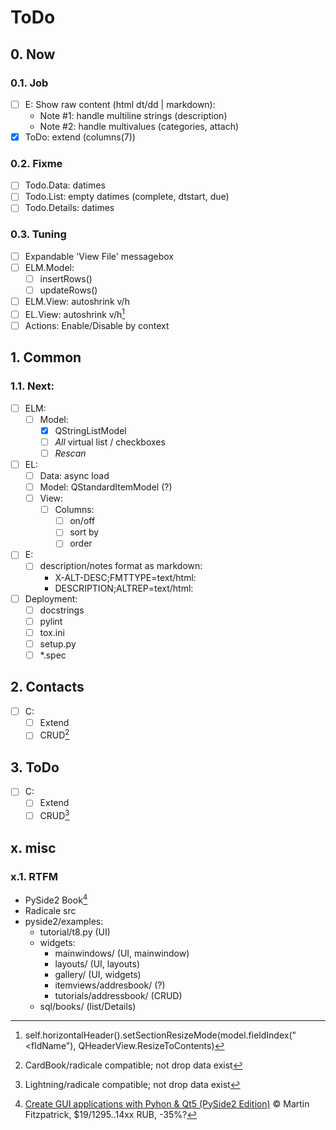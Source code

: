 # ToDo

## 0. Now

### 0.1. Job
- [ ] E: Show raw content (html dt/dd | markdown):
  - Note #1: handle multiline strings (description)
  - Note #2: handle multivalues (categories, attach)
- [x] ToDo: extend (columns(7))

### 0.2. Fixme
- [ ] Todo.Data: datimes
- [ ] Todo.List: empty datimes (complete, dtstart, due)
- [ ] Todo.Details: datimes

### 0.3. Tuning
- [ ] Expandable 'View File' messagebox
- [ ] ELM.Model:
  - [ ] insertRows()
  - [ ] updateRows()
- [ ] ELM.View: autoshrink v/h
- [ ] EL.View: autoshrink v/h[^1]
- [ ] Actions: Enable/Disable by context

## 1. Common

### 1.1. Next:
- [ ] ELM:
  - [ ] Model:
     - [x] QStringListModel
     - [ ] *All* virtual list / checkboxes
     - [ ] *Rescan*
- [ ] EL:
  - [ ] Data: async load
  - [ ] Model: QStandardItemModel (?)
  - [ ] View:
    - [ ] Columns:
       - [ ] on/off
       - [ ] sort by
       - [ ] order
- [ ] E:
  - [ ] description/notes format as markdown:
    - X-ALT-DESC;FMTTYPE=text/html:
    - DESCRIPTION;ALTREP=text/html:
- [ ] Deployment:
  - [ ] docstrings
  - [ ] pylint
  - [ ] tox.ini
  - [ ] setup.py
  - [ ] \*.spec

## 2. Contacts
- [ ] C:
  - [ ] Extend
  - [ ] CRUD[^2]

## 3. ToDo
- [ ] C:
  - [ ] Extend
  - [ ] CRUD[^3]

## x. misc

### x.1. RTFM
- PySide2 Book[^4]
- Radicale src
- pyside2/examples:
  - tutorial/t8.py (UI)
  - widgets:
    - mainwindows/ (UI, mainwindow)
    - layouts/ (UI, layouts)
    - gallery/ (UI, widgets)
    - itemviews/addresbook/ (?)
    - tutorials/addressbook/ (CRUD)
  - sql/books/ (list/Details)

[^1]: self.horizontalHeader().setSectionResizeMode(model.fieldIndex("<fldName"), QHeaderView.ResizeToContents)
[^2]: CardBook/radicale compatible; not drop data exist
[^3]: Lightning/radicale compatible; not drop data exist
[^4]: [Create GUI applications with Pyhon & Qt5 (PySide2 Edition)](https://www.pythonguis.com/pyside2-book/) &copy; Martin Fitzpatrick, $19/1295..14xx RUB, -35%?

